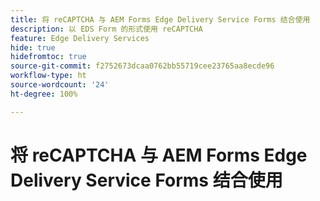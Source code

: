 ```yaml
---
title: 将 reCAPTCHA 与 AEM Forms Edge Delivery Service Forms 结合使用
description: 以 EDS Form 的形式使用 reCAPTCHA
feature: Edge Delivery Services
hide: true
hidefromtoc: true
source-git-commit: f2752673dcaa0762bb55719cee23765aa8ecde96
workflow-type: ht
source-wordcount: '24'
ht-degree: 100%

---
```



# 将 reCAPTCHA 与 AEM Forms Edge Delivery Service Forms 结合使用

